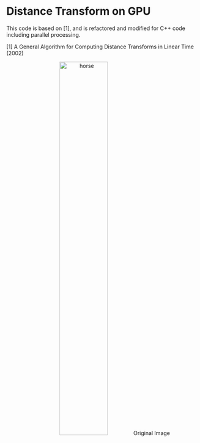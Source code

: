 # Distance Transform on GPU

This code is based on [1], and is refactored and modified for C++ code including parallel processing.

[1] A General Algorithm for Computing Distance Transforms in Linear Time (2002)


<p align="center">
<img src="https://user-images.githubusercontent.com/17864157/114296406-3eb2e880-9ae6-11eb-966a-3462e20d04c1.png" width="50%" height="50%" title="horse" />
Original Image
</p>
